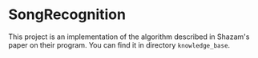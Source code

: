 # SongRecognition

This project is an implementation of the algorithm described in Shazam's paper on their program.
You can find it in directory `knowledge_base`.